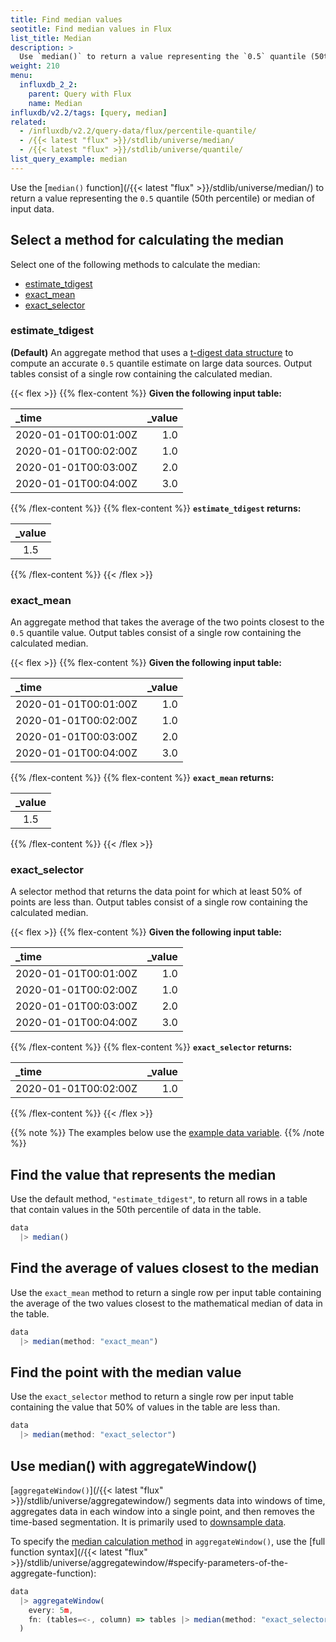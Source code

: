 ```yaml
---
title: Find median values
seotitle: Find median values in Flux
list_title: Median
description: >
  Use `median()` to return a value representing the `0.5` quantile (50th percentile) or median of input data.
weight: 210
menu:
  influxdb_2_2:
    parent: Query with Flux
    name: Median
influxdb/v2.2/tags: [query, median]
related:
  - /influxdb/v2.2/query-data/flux/percentile-quantile/
  - /{{< latest "flux" >}}/stdlib/universe/median/
  - /{{< latest "flux" >}}/stdlib/universe/quantile/
list_query_example: median
---
```


Use the [`median()` function](/{{< latest "flux" >}}/stdlib/universe/median/)
to return a value representing the `0.5` quantile (50th percentile) or median of input data.

## Select a method for calculating the median
Select one of the following methods to calculate the median:

- [estimate_tdigest](#estimate_tdigest)
- [exact_mean](#exact_mean)
- [exact_selector](#exact_selector)

### estimate_tdigest
**(Default)** An aggregate method that uses a [t-digest data structure](https://github.com/tdunning/t-digest)
to compute an accurate `0.5` quantile estimate on large data sources.
Output tables consist of a single row containing the calculated median.

{{< flex >}}
{{% flex-content %}}
**Given the following input table:**

| _time                | _value |
|:-----                | ------:|
| 2020-01-01T00:01:00Z | 1.0    |
| 2020-01-01T00:02:00Z | 1.0    |
| 2020-01-01T00:03:00Z | 2.0    |
| 2020-01-01T00:04:00Z | 3.0    |
{{% /flex-content %}}
{{% flex-content %}}
**`estimate_tdigest` returns:**

| _value |
|:------:|
| 1.5    |
{{% /flex-content %}}
{{< /flex >}}

### exact_mean
An aggregate method that takes the average of the two points closest to the `0.5` quantile value.
Output tables consist of a single row containing the calculated median.

{{< flex >}}
{{% flex-content %}}
**Given the following input table:**

| _time                | _value |
|:-----                | ------:|
| 2020-01-01T00:01:00Z | 1.0    |
| 2020-01-01T00:02:00Z | 1.0    |
| 2020-01-01T00:03:00Z | 2.0    |
| 2020-01-01T00:04:00Z | 3.0    |
{{% /flex-content %}}
{{% flex-content %}}
**`exact_mean` returns:**

| _value |
|:------:|
| 1.5    |
{{% /flex-content %}}
{{< /flex >}}

### exact_selector
A selector method that returns the data point for which at least 50% of points are less than.
Output tables consist of a single row containing the calculated median.

{{< flex >}}
{{% flex-content %}}
**Given the following input table:**

| _time                | _value |
|:-----                | ------:|
| 2020-01-01T00:01:00Z | 1.0    |
| 2020-01-01T00:02:00Z | 1.0    |
| 2020-01-01T00:03:00Z | 2.0    |
| 2020-01-01T00:04:00Z | 3.0    |
{{% /flex-content %}}
{{% flex-content %}}
**`exact_selector` returns:**

| _time                | _value |
|:-----                | ------:|
| 2020-01-01T00:02:00Z | 1.0    |
{{% /flex-content %}}
{{< /flex >}}

{{% note %}}
The examples below use the [example data variable](/influxdb/v2.2/query-data/flux/#example-data-variable).
{{% /note %}}

## Find the value that represents the median
Use the default method, `"estimate_tdigest"`, to return all rows in a table that
contain values in the 50th percentile of data in the table.

```js
data
  |> median()
```

## Find the average of values closest to the median
Use the `exact_mean` method to return a single row per input table containing the
average of the two values closest to the mathematical median of data in the table.

```js
data
  |> median(method: "exact_mean")
```

## Find the point with the median value
Use the `exact_selector` method to return a single row per input table containing the
value that 50% of values in the table are less than.

```js
data
  |> median(method: "exact_selector")
```

## Use median() with aggregateWindow()
[`aggregateWindow()`](/{{< latest "flux" >}}/stdlib/universe/aggregatewindow/)
segments data into windows of time, aggregates data in each window into a single
point, and then removes the time-based segmentation.
It is primarily used to [downsample data](/influxdb/v2.2/process-data/common-tasks/downsample-data/).

To specify the [median calculation method](#select-a-method-for-calculating-the-median) in `aggregateWindow()`, use the
[full function syntax](/{{< latest "flux" >}}/stdlib/universe/aggregatewindow/#specify-parameters-of-the-aggregate-function):

```js
data
  |> aggregateWindow(
    every: 5m,
    fn: (tables=<-, column) => tables |> median(method: "exact_selector")
  )
```
